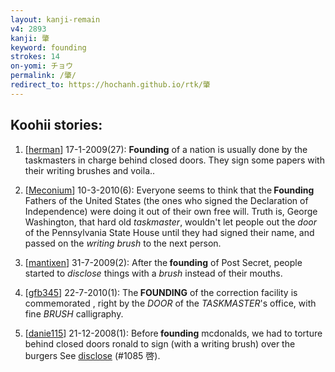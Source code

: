 ```yaml
---
layout: kanji-remain
v4: 2893
kanji: 肇
keyword: founding
strokes: 14
on-yomi: チョウ
permalink: /肇/
redirect_to: https://hochanh.github.io/rtk/肇
---
```


## Koohii stories: 

1) [<a href="http://kanji.koohii.com/profile/herman">herman</a>] 17-1-2009(27): <strong>Founding</strong> of a nation is usually done by the taskmasters in charge behind closed doors. They sign some papers with their writing brushes and voila..

2) [<a href="http://kanji.koohii.com/profile/Meconium">Meconium</a>] 10-3-2010(6): Everyone seems to think that the<strong> Founding</strong> Fathers of the United States (the ones who signed the Declaration of Independence) were doing it out of their own free will. Truth is, George Washington, that hard old <em>taskmaster</em>, wouldn&#039;t let people out the <em>door</em> of the Pennsylvania State House until they had signed their name, and passed on the <em>writing brush</em> to the next person.

3) [<a href="http://kanji.koohii.com/profile/mantixen">mantixen</a>] 31-7-2009(2): After the<strong> founding</strong> of Post Secret, people started to <em>disclose</em> things with a <em>brush</em> instead of their mouths.

4) [<a href="http://kanji.koohii.com/profile/gfb345">gfb345</a>] 22-7-2010(1): The<strong> FOUNDING</strong> of the correction facility is commemorated , right by the <em>DOOR</em> of the <em>TASKMASTER</em>&#039;s office, with fine <em>BRUSH</em> calligraphy.

5) [<a href="http://kanji.koohii.com/profile/danie115">danie115</a>] 21-12-2008(1): Before<strong> founding</strong> mcdonalds, we had to torture behind closed doors ronald to sign (with a writing brush) over the burgers See <a href="../v4/1085.html">disclose</a> (#1085 啓).

